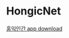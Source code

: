# HongicNet

[홍익인간 app download](https://github.com/humanhongic/hongicnet/raw/refs/heads/main/app-release.apk)

